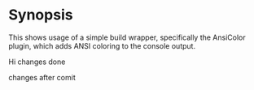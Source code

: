 # Synopsis

This shows usage of a simple build wrapper, specifically the
AnsiColor plugin, which adds ANSI coloring to the console output.


Hi changes done 

changes after comit
